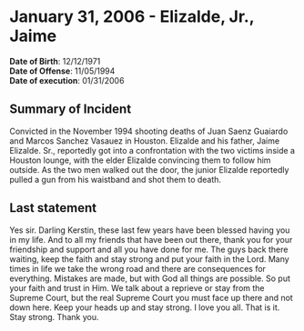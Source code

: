 # January 31, 2006 - Elizalde, Jr., Jaime

**Date of Birth**: 12/12/1971<br/>
**Date of Offense**: 11/05/1994<br/>
**Date of execution**: 01/31/2006<br/>

## Summary of Incident
Convicted in the November 1994 shooting deaths of Juan Saenz Guaiardo and Marcos Sanchez Vasauez in Houston. Elizalde and his father, Jaime Elizalde. Sr., reportedly got into a confrontation with the two victims inside a Houston lounge, with the elder Elizalde convincing them to follow him outside. As the two men walked out the door, the junior Elizalde reportedly pulled a gun from his waistband and shot them to death.

## Last statement
Yes sir. Darling Kerstin, these last few years have been blessed having you in my life. And to all my friends that have been out there, thank you for your friendship and support and all you have done for me. The guys back there waiting, keep the faith and stay strong and put your faith in the Lord. Many times in life we take the wrong road and there are consequences for everything. Mistakes are made, but with God all things are possible. So put your faith and trust in Him. We talk about a reprieve or stay from the Supreme Court, but the real Supreme Court you must face up there and not down here. Keep your heads up and stay strong. I love you all. That is it. Stay strong. Thank you.